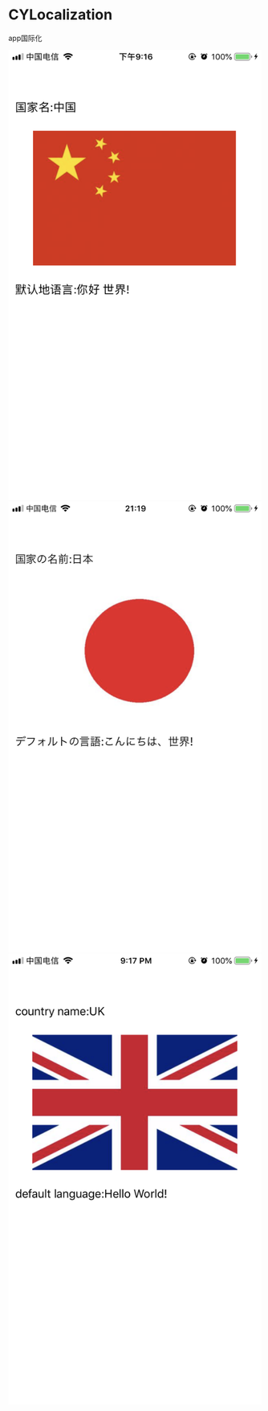 # CYLocalization
app国际化

![](https://github.com/baishixingkong/CYLocalization/blob/master/效果图01.PNG)
![](https://github.com/baishixingkong/CYLocalization/blob/master/效果图02.PNG)
![](https://github.com/baishixingkong/CYLocalization/blob/master/效果图03.PNG)
